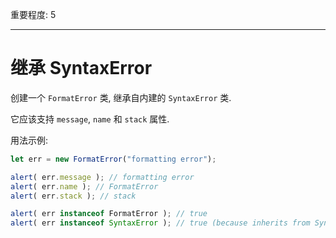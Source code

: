 重要程度: 5

---

# 继承 SyntaxError

创建一个 `FormatError` 类, 继承自内建的 `SyntaxError` 类.

它应该支持 `message`, `name` 和 `stack` 属性.

用法示例:

```js
let err = new FormatError("formatting error");

alert( err.message ); // formatting error
alert( err.name ); // FormatError
alert( err.stack ); // stack

alert( err instanceof FormatError ); // true
alert( err instanceof SyntaxError ); // true (because inherits from SyntaxError)
```
